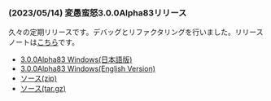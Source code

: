 
### (2023/05/14) 変愚蛮怒3.0.0Alpha83リリース
久々の定期リリースです。デバッグとリファクタリングを行いました。リリースノートは[こちら](https://github.com/hengband/hengband/releases/tag/3.0.0Alpha83)です。

- [3.0.0Alpha83 Windows(日本語版)](https://github.com/hengband/hengband/releases/download/3.0.0Alpha83/Hengband-3.0.0Alpha83-jp.zip)
- [3.0.0Alpha83 Windows(English Version)](https://github.com/hengband/hengband/releases/download/3.0.0Alpha83/Hengband-3.0.0Alpha83-en.zip)
- [ソース(zip)](https://github.com/hengband/hengband/archive/3.0.0Alpha83.zip)
- [ソース(tar.gz)](https://github.com/hengband/hengband/archive/3.0.0Alpha83.tar.gz)

